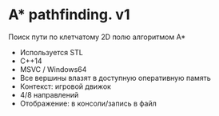 # A* pathfinding. v1
Поиск пути по клетчатому 2D полю алгоритмом А*

* Используется STL
* C++14
* MSVC / Windows64
* Все вершины влазят в доступную оперативную память
* Контекст: игровой движок
* 4/8 направлений
* Отображение: в консоли/запись в файл
